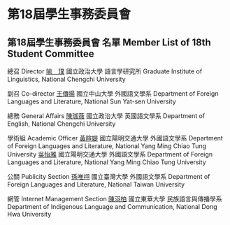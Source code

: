 # 第18屆學生事務委員會

## 第18屆學生事務委員會 名單 Member List of 18th Student Committee

總召 Director
[喻　璞](mailto:plinyarbeit@gmail.com)
國立政治大學 語言學研究所
Graduate Institute of Linguistics, National Chengchi University

副召 Co-director
[王傳揚](mailto:youthrw@gmail.com)
國立中山大學 外國語文學系
Department of Foreign Languages and Literature, National Sun Yat-sen University

總務 General Affairs
[陳珈薇](mailto:valeria02124@gmail.com)
國立政治大學 英國語文學系
Department of English, National Chengchi University

學術組 Academic Officer
[黃暄媞](mailto:ariel0126titi.hs12@nycu.edu.tw)
國立陽明交通大學 外國語文學系
Department of Foreign Languages and Literature, National Yang Ming Chiao Tung University
[吳怡雅](mailto:mswuyy@gmail.com)
國立陽明交通大學 外國語文學系
Department of Foreign Languages and Literature, National Yang Ming Chiao Tung University

公關 Publicity Section
[孫唯祤](mailto:vivi930707@gmail.com)
國立臺灣大學 外國語文學系
Department of Foreign Languages and Literature, National Taiwan University

網管 Internet Management Section
[陳羽柏](mailto:mirusausiliq@gmail.com)
國立東華大學 民族語言與傳播學系
Department of Indigenous Language and Communication, National Dong Hwa University